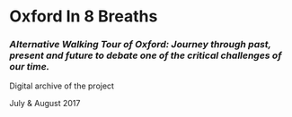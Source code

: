 <h1><strong>Oxford In 8 Breaths</strong></h1>
<h3><em>Alternative Walking Tour of Oxford: Journey through past, present and future to debate one of the critical challenges of our time.</em></h3>
<p>Digital archive of the project<br>
<p>July & August 2017</p>

